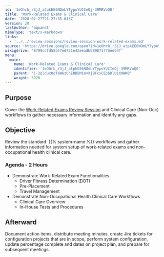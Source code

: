```yaml
---
id: '1eOhrb_r3jJ_atpkEE6NOmLYTypoYUCIeQj-39MRVoQ0'
title: 'Work-Related Exams & Clinical Care'
date: '2020-02-27T21:27:35.013Z'
version: 20
lastAuthor: 'aquandt'
mimeType: 'text/x-markdown'
links:
  - '../../review-sessions/review-session-work-related-exams.md'
source: 'https://drive.google.com/open?id=1eOhrb_r3jJ_atpkEE6NOmLYTypoYUCIeQj-39MRVoQ0'
wikigdrive: '8799ccfd58b47ed721e42eeadb589071776ed64f'
menu:
  main:
    name: 'Work-Related Exams & Clinical Care'
    identifier: '1eOhrb_r3jJ_atpkEE6NOmLYTypoYUCIeQj-39MRVoQ0'
    parent: '1-2qldux0qTaW6zChE0BBM1mvXjBFcxCEpbDlUiX0WKQ'
    weight: 5920
---
```

## Purpose  
  
Cover the [Work-Related Exams Review Session](../../review-sessions/review-session-work-related-exams.md) and Clinical Care (Non-Occ) workflows to gather necessary information and identify any gaps.
  
## Objective  
  
Review the standard  {{% system-name %}} workflows and gather information needed for system setup of work-related exams and non-occupational health clinical care.
  
### Agenda - 2 Hours  

* Demonstrate Work-Related Exam Functionalities
   * Driver Fitness Determination (DOT)
   * Pre-Placement
   * Travel Management
* Demonstrate Non-Occupational Health Clinical Care Workflows
   * Clinical Care Overview
   * In-House Tests and Procedures
  
## Afterward  
  
Document action items, distribute meeting minutes, create Jira tickets for configuration projects that are in scope, perform system configuration, update percentage complete and dates on project plan, and prepare for subsequent meetings.
